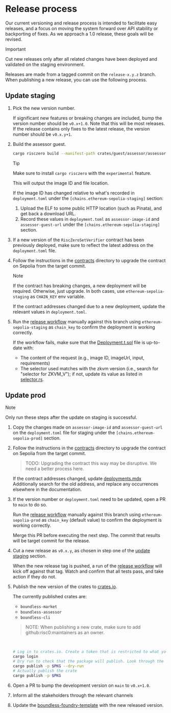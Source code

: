 # Release process

Our current versioning and release process is intended to facilitate easy releases, and a focus on moving the system forward over API stability or backporting of fixes.
As we approach a 1.0 release, these goals will be revised.

> [!IMPORTANT]
> Cut new releases only after all related changes have been deployed and validated on the staging environment.

Releases are made from a tagged commit on the `release-x.y.z` branch.
When publishing a new release, you can use the following process.

## Update staging

1. Pick the new version number.

   If significant new features or breaking changes are included, bump the version number should be `v0.x+1.0`.
   Note that this will be most releases.
   If the release contains only fixes to the latest release, the version number should be `v0.x.y+1`.

2. Build the assessor guest.

   ```zsh
   cargo risczero build --manifest-path crates/guest/assessor/assessor-guest/Cargo.toml
   ```

   > [!TIP]
   > Make sure to install `cargo risczero` with the `experimental` feature.

   This will output the image ID and file location.

   If the image ID has changed relative to what's recorded in `deployment.toml` under the `[chains.ethereum-sepolia-staging]` section:

   1. Upload the ELF to some public HTTP location (such as Pinata), and get back a download URL.
   2. Record these values in `deployment.toml` as `assessor-image-id` and `assessor-guest-url` under the `[chains.ethereum-sepolia-staging]` section.

3. If a new version of the `RiscZeroSetVerifier` contract has been previously deployed, make sure to reflect the latest address on the `deployment.toml` file.

4. Follow the instructions in the [contracts](./contracts/scripts/README.md) directory to upgrade the contract on Sepolia from the target commit.

   > [!NOTE]
   > If the contract has breaking changes, a new deployment will be required. Otherwise, just upgrade.
   > In both cases, use `ethereum-sepolia-staging` as `CHAIN_KEY` env variable.

   If the contract addresses changed due to a new deployment, update the relevant values in `deployment.toml`.

5. Run the [release workflow][release-workflow] manually against this branch using `ethereum-sepolia-staging` as `chain_key` to confirm the deployment is working correctly.

   If the workflow fails, make sure that the [Deployment.t.sol](./contracts/deployment-test/Deploymnet.t.sol) file is up-to-date with:
   - The content of the request (e.g., image ID, imageUrl, input, requirements)
   - The selector used matches with the zkvm version (i.e., search for "selector for ZKVM_V"); if not, update its value as listed in [selector.rs](./lib/risc0-ethereum/contracts/src/selector.rs).

## Update prod

> [!NOTE]
> Only run these steps after the update on staging is successful.

1. Copy the changes made on `assessor-image-id` and `assessor-guest-url` on the `deployment.toml` file for staging under the `[chains.ethereum-sepolia-prod]` section.

2. Follow the instructions in the [contracts](./contracts/scripts/README.md) directory to upgrade the contract on Sepolia from the target commit.

   > TODO: Upgrading the contract this way may be disruptive. We need a better process here.

   If the contract addresses changed, update [deployments.mdx](./documentation/site/pages/developers/smart-contracts/deployments.mdx)
   Additionally search for the old address, and replace any occurrences elsewhere in the documentation.

3. If the version number or `deployment.toml` need to be updated, open a PR to `main` to do so.

   Run the [release workflow][release-workflow] manually against this branch using `ethereum-sepolia-prod` as `chain_key` (default value) to confirm the deployment is working correctly.

   Merge this PR before executing the next step.
   The commit that results will be target commit for the release.

4. Cut a new release as `v0.x.y`, as chosen in step one of the [update staging](#update-staging) section.

   When the new release tag is pushed, a run of the [release workflow][release-workflow] will kick off against that tag.
   Watch and confirm that all tests pass, and take action if they do not.

5. Publish the new version of the crates to [crates.io](https://crates.io).

   The currently published crates are:

   - `boundless-market`
   - `boundless-assessor`
   - `boundless-cli`

   > NOTE: When publishing a new crate, make sure to add github:risc0:maintainers as an owner.

   <br/>

   ```sh
   # Log in to crates.io. Create a token that is restricted to what you need to do (e.g. publish update) and set an expiry.
   cargo login
   # Dry run to check that the package will publish. Look through the output, e.g. at version numbers, to confirm it makes sense.
   cargo publish -p $PKG --dry-run
   # Actually publish the crate
   cargo publish -p $PKG
   ```

6. Open a PR to bump the development version on `main` to `v0.x+1.0`.

7. Inform all the stakeholders through the relevant channels

8. Update the [boundless-foundry-template](https://github.com/boundless-xyz/boundless-foundry-template) with the new released version.

[release-workflow]: https://github.com/boundless-xyz/boundless/actions/workflows/release.yml
